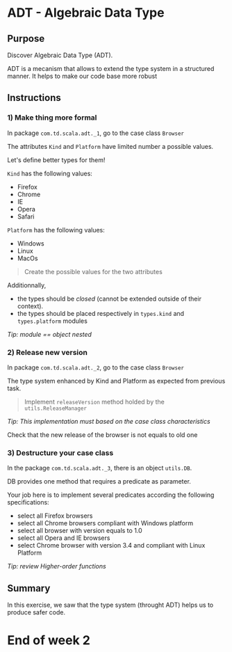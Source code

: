 # ADT - Algebraic Data Type

## Purpose

Discover Algebraic Data Type (ADT).

ADT is a mecanism that allows to extend the type system in a structured manner.
It helps to make our code base more robust

## Instructions

### 1) Make thing more formal

In package `com.td.scala.adt._1`, go to the case class `Browser` 

The attributes `Kind` and `Platform` have limited number a possible values.

Let's define better types for them!

`Kind` has the following values:
- Firefox
- Chrome
- IE
- Opera
- Safari

`Platform` has the following values:
- Windows
- Linux
- MacOs

> Create the possible values for the two attributes

Additionnally,
- the types should be _closed_ (cannot be extended outside of their context).
- the types should be placed respectively in `types.kind` and `types.platform` modules

*Tip: module == object nested*


### 2) Release new version

In package `com.td.scala.adt._2`, go to the case class `Browser`

The type system enhanced by Kind and Platform as expected from previous task.

> Implement `releaseVersion` method holded by the `utils.ReleaseManager`

*Tip: This implementation must based on the _case class_ characteristics*

Check that the new release of the browser is not equals to old one

### 3) Destructure your case class

In the package `com.td.scala.adt._3`, there is an object `utils.DB`.

DB provides one method that requires a predicate as parameter.

Your job here is to implement several predicates according the following specifications:
 - select all Firefox browsers
 - select all Chrome browsers compliant with Windows platform
 - select all browser with version equals to 1.0
 - select all Opera and IE browsers
 - select Chrome browser with version 3.4 and compliant with Linux Platform

*Tip: review Higher-order functions*

## Summary

In this exercise, we saw that the type system (throught ADT) helps us to produce safer code.

# End of week 2
